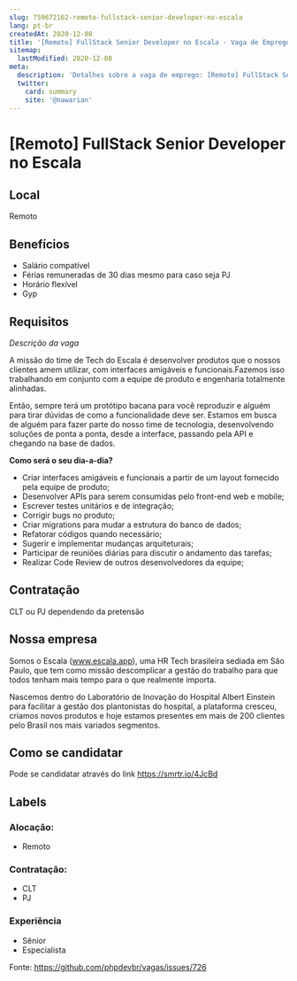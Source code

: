 ```yaml
---
slug: 759672162-remoto-fullstack-senior-developer-no-escala
lang: pt-br
createdAt: 2020-12-08
title: '[Remoto] FullStack Senior Developer no Escala - Vaga de Emprego'
sitemap:
  lastModified: 2020-12-08
meta:
  description: 'Detalhes sobre a vaga de emprego: [Remoto] FullStack Senior Developer no Escala'
  twitter:
    card: summary
    site: '@nawarian'
---
```


# [Remoto] FullStack Senior Developer no Escala

## Local

Remoto 

## Benefícios

- Salário compatível
- Férias remuneradas de 30 dias mesmo para caso seja PJ
- Horário flexível
- Gyp

## Requisitos

*Descrição da vaga* 

A missão do time de Tech do Escala é desenvolver produtos que o nossos clientes amem utilizar, com interfaces amigáveis e funcionais.Fazemos isso trabalhando em conjunto com a equipe de produto e engenharia totalmente alinhadas.

Então, sempre terá um protótipo bacana para você reproduzir e alguém para tirar dúvidas de como a funcionalidade deve ser. Estamos em busca de alguém para fazer parte do nosso time de tecnologia, desenvolvendo soluções de ponta a ponta, desde a interface, passando pela API e chegando na base de dados. 

**Como será o seu dia-a-dia?**

- Criar interfaces amigáveis e funcionais a partir de um layout fornecido pela equipe de produto;
- Desenvolver APIs para serem consumidas pelo front-end web e mobile;
- Escrever testes unitários e de integração;
- Corrigir bugs no produto;
- Criar migrations para mudar a estrutura do banco de dados;
- Refatorar códigos quando necessário;
- Sugerir e implementar mudanças arquiteturais;
- Participar de reuniões diárias para discutir o andamento das tarefas;
- Realizar Code Review de outros desenvolvedores da equipe;

## Contratação

CLT ou PJ dependendo da pretensão

## Nossa empresa

Somos o Escala (www.escala.app), uma HR Tech brasileira sediada em São Paulo, que tem como missão descomplicar a gestão do trabalho para que todos tenham mais tempo para o que realmente importa. 

Nascemos dentro do Laboratório de Inovação do Hospital Albert Einstein para facilitar a gestão dos plantonistas do hospital, a plataforma cresceu, criamos novos produtos e hoje estamos presentes em mais de 200 clientes pelo Brasil nos mais variados segmentos.

## Como se candidatar

Pode se candidatar através do link https://smrtr.io/4JcBd

## Labels


### Alocação:
- Remoto

### Contratação:
- CLT
- PJ

### Experiência
- Sênior
- Especialista

Fonte: https://github.com/phpdevbr/vagas/issues/726